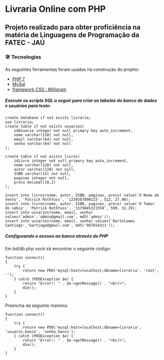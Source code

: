 # Livraria Online com PHP

## Projeto realizado para obter proficiência na matéria de Linguagens de Programação da FATEC - JAÚ

### 🛠 Tecnologias

As seguintes ferramentas foram usadas na construção do projeto:

- [PHP 7](https://www.php.net/)
- [MySql](https://www.mysql.com/)
- [framework CSS : Milligram](https://milligram.io/)


##### Execute os scripts SQL a seguir para criar as tabelas do banco de dados e usuários para teste:

```
create database if not exists livraria;
use livraria;
create table if not exists usuarios(
	idUsuario integer not null primary key auto_increment,
    nome varchar(128) not null,
    email varchar(64) not null,
    senha varchar(64) not null
);

create table if not exists livros(
	idLivro integer not null primary key auto_increment,
    nome varchar(128) not null,
    autor varchar(128) not null,
    ISBN varchar(13) not null,
    paginas integer not null,
    preco decimal(18,2)
);

insert into livros(nome, autor, ISBN, paginas, preco) value('O Nome do Vento', 'Patrick Rothfuss', '1234567890123', 512, 27.90);
insert into livros(nome, autor, ISBN, paginas, preco) value('O Temor do sábio', 'Patrick Rothfuss', '1579845321559', 599, 32.29);
insert into usuarios(nome, email, senha) values('admin','admin@gmail.com', md5('admin'));
insert into usuarios(nome, email, senha) values('Bartolomeu Santiago','bartiago@gmail.com', md5('987654321'));
```

##### Configurando o acesso ao banco através do PHP

Em bd/db.php você irá encontrar o seguinte código:
```
function connect()
{
    try {
        return new PDO('mysql:host=localhost;dbname=livraria', 'root', '');
    } catch (PDOException $e) {
        return "Error!: " . $e->getMessage() . "<br/>";
        die();
    }
}
```

Preencha da seguinte maneira:

```
function connect()
{
    try {
        return new PDO('mysql:host=localhost;dbname=livraria', 'usuario_banco', 'senha_banco');
    } catch (PDOException $e) {
        return "Error!: " . $e->getMessage() . "<br/>";
        die();
    }
}
```


